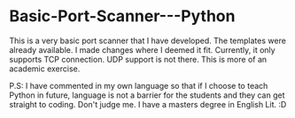 # Basic-Port-Scanner---Python

This is a very basic port scanner that I have developed. The templates were already available. I made changes where I deemed it fit.
Currently, it only supports TCP connection. UDP support is not there.
This is more of an academic exercise.

P.S: I have commented in my own language so that if I choose to teach Python in future, language is not a barrier for the students and they can get straight to coding. Don't judge me. I have a masters degree in English Lit. :D
